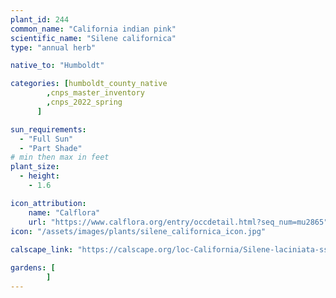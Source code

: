 ```yaml
---
plant_id: 244 
common_name: "California indian pink"
scientific_name: "Silene californica"
type: "annual herb"

native_to: "Humboldt"

categories: [humboldt_county_native
        ,cnps_master_inventory
        ,cnps_2022_spring
      ]

sun_requirements:
  - "Full Sun"
  - "Part Shade"
# min then max in feet
plant_size:
  - height: 
    - 1.6 

icon_attribution: 
    name: "Calflora"
    url: "https://www.calflora.org/entry/occdetail.html?seq_num=mu2865"
icon: "/assets/images/plants/silene_californica_icon.jpg"
 
calscape_link: "https://calscape.org/loc-California/Silene-laciniata-ssp.-californica-(Cardinal-Catchfly)"

gardens: [
        ]
---
```








